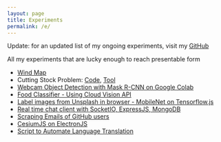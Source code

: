 ```yaml
---
layout: page
title: Experiments
permalink: /e/
---
```


Update: for an updated list of my ongoing experiments, visit my [GitHub](https://github.com/emadehsan)

All my experiments that are lucky enough to reach presentable form

* [Wind Map](https://wind.emadehsan.com)
* Cutting Stock Problem: [Code](https://github.com/emadehsan/csp), [Tool](/csp/)
* [Webcam Object Detection with Mask R-CNN on Google Colab](/p/object-detection)
* [Food Classifier - Using Cloud Vision API](/e/food-classifier)
* <a href="https://github.com/emadehsan/marsjs" target="_blank">Label images from Unsplash in browser - MobileNet on Tensorflow.js</a>
* <a href="https://github.com/emadehsan/chat-room" target="_blank">Real time chat client with SocketIO, ExpressJS, MongoDB</a>
* <a href="https://github.com/emadehsan/thal" target="_blank">Scraping Emails of GitHub users</a>
* <a href="https://github.com/emadehsan/cesium-electron-starter" target="_blank">CesiumJS on ElectronJS</a>
* <a href="https://github.com/emadehsan/ieighteen" target="_blank">Script to Automate Language Translation</a>